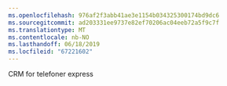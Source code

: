 ```yaml
---
ms.openlocfilehash: 976af2f3abb41ae3e1154b034325300174bd9dc6
ms.sourcegitcommit: ad203331ee9737e82ef70206ac04eeb72a5f9c7f
ms.translationtype: MT
ms.contentlocale: nb-NO
ms.lasthandoff: 06/18/2019
ms.locfileid: "67221602"
---
```

CRM for telefoner express